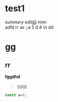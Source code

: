 # test1
*summery*
editjjjj nmn  
adfd  rr
as
;;a 5 d:4
    \n  dd

<i-toc></i-toc>


# gg
## rr  

**fggdhd**
> gggjj
```js
const a=4;
```




